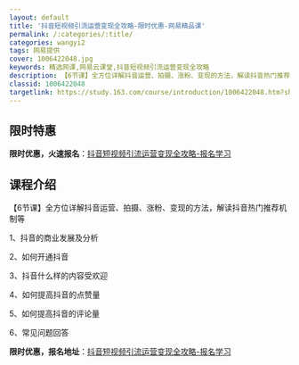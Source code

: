 ```yaml
---
layout: default
title: '抖音短视频引流运营变现全攻略-限时优惠-网易精品课'
permalink: /:categories/:title/
categories: wangyi2
tags: 网易提供
cover: 1006422048.jpg
keywords: 精选网课,网易云课堂,抖音短视频引流运营变现全攻略
description: 【6节课】全方位详解抖音运营、拍摄、涨粉、变现的方法，解读抖音热门推荐机制等1、抖音的商业发展及分析2、如何开通抖音3、
classid: 1006422048
targetlink: https://study.163.com/course/introduction/1006422048.htm?share=1&shareId=1025206652&utm_campaign=share&utm_medium=iphoneShare&utm_source=&utm_u=1025206652
---
```


## 限时特惠

**限时优惠，火速报名**：[抖音短视频引流运营变现全攻略-报名学习](https://study.163.com/course/introduction/1006422048.htm?share=1&shareId=1025206652&utm_campaign=share&utm_medium=iphoneShare&utm_source=&utm_u=1025206652)

## 课程介绍

【6节课】全方位详解抖音运营、拍摄、涨粉、变现的方法，解读抖音热门推荐机制等



1、抖音的商业发展及分析

2、如何开通抖音

3、抖音什么样的内容受欢迎

4、如何提高抖音的点赞量

5、如何提高抖音的评论量

6、常见问题回答

**限时优惠，报名地址**：[抖音短视频引流运营变现全攻略-报名学习](https://study.163.com/course/introduction/1006422048.htm?share=1&shareId=1025206652&utm_campaign=share&utm_medium=iphoneShare&utm_source=&utm_u=1025206652)

